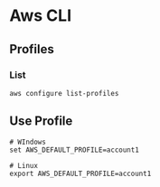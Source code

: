 # Aws CLI


## Profiles 
### List 

`aws configure list-profiles`

## Use Profile

```
# WIndows
set AWS_DEFAULT_PROFILE=account1

# Linux
export AWS_DEFAULT_PROFILE=account1
```
